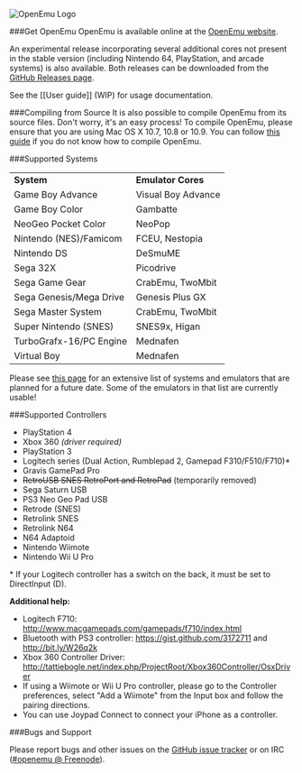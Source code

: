 ![OpenEmu Logo](http://i.imgur.com/I0vCcEj.png)

###Get OpenEmu
OpenEmu is available online at the [OpenEmu website](http://openemu.org).

An experimental release incorporating several additional cores not present in the stable version (including Nintendo 64, PlayStation, and arcade systems) is also available. Both releases can be downloaded from the [GitHub Releases page](https://github.com/OpenEmu/OpenEmu/releases).

See the [[User guide]] (WIP) for usage documentation.

###Compiling from Source
It is also possible to compile OpenEmu from its source files. Don't worry, it's an easy process! To compile OpenEmu, please ensure that you are using Mac OS X 10.7, 10.8 or 10.9. You can follow [this guide](https://github.com/OpenEmu/OpenEmu/wiki/Compiling-From-Source-Guide) if you do not know how to compile OpenEmu.

###Supported Systems
<table>
<tbody>
<tr>
<td><b>System</b></td>
<td><b>Emulator Cores</b></td>
</tr>

<tr>
<td> Game Boy Advance </td>
<td> Visual Boy Advance </td>
</tr>

<tr>
<td> Game Boy Color </td>
<td> Gambatte </td>
</tr>

<tr>
<td> NeoGeo Pocket Color </td>
<td> NeoPop </td>
</tr>

<tr>
<td> Nintendo (NES)/Famicom </td>
<td> FCEU, Nestopia </td>
</tr>

<tr>
<td> Nintendo DS </td>
<td> DeSmuME </td>
</tr>

<tr>
<td> Sega 32X </td>
<td> Picodrive </td>
</tr>

<tr>
<td> Sega Game Gear </td>
<td> CrabEmu, TwoMbit </td>
</tr>

<tr>
<td> Sega Genesis/Mega Drive </td>
<td> Genesis Plus GX </td>
</tr>

<tr>
<td> Sega Master System </td>
<td> CrabEmu, TwoMbit </td>
</tr>

<tr>
<td> Super Nintendo (SNES) </td>
<td> SNES9x, Higan </td>
</tr>

<tr>
<td> TurboGrafx-16/PC Engine </td>
<td> Mednafen </td>
</tr>

<tr>
<td> Virtual Boy </td>
<td> Mednafen </td>
</tr>

</tbody>
</table>

Please see [this page](https://github.com/OpenEmu/OpenEmu/wiki/Console---Core-Plugin-Status-&-Wishlist) for an extensive list of systems and emulators that are planned for a future date. Some of the emulators in that list are currently usable!

###Supported Controllers
* PlayStation 4
* Xbox 360 *(driver required)*
* PlayStation 3
* Logitech series (Dual Action, Rumblepad 2, Gamepad F310/F510/F710)\*
* Gravis GamePad Pro
* ~~RetroUSB SNES RetroPort and RetroPad~~ (temporarily removed)
* Sega Saturn USB
* PS3 Neo Geo Pad USB
* Retrode (SNES)
* Retrolink SNES
* Retrolink N64
* N64 Adaptoid
* Nintendo Wiimote
* Nintendo Wii U Pro

\* If your Logitech controller has a switch on the back, it must be set to DirectInput (D).

**Additional help:**
* Logitech F710: http://www.macgamepads.com/gamepads/f710/index.html
* Bluetooth with PS3 controller: https://gist.github.com/3172711 and http://bit.ly/W26q2k
* Xbox 360 Controller Driver: http://tattiebogle.net/index.php/ProjectRoot/Xbox360Controller/OsxDriver
* If using a Wiimote or Wii U Pro controller, please go to the Controller preferences, select "Add a Wiimote" from the Input box and follow the pairing directions.
* You can use Joypad Connect to connect your iPhone as a controller.

###Bugs and Support

Please report bugs and other issues on the [GitHub issue tracker](https://github.com/OpenEmu/OpenEmu/issues) or on IRC ([#openemu @ Freenode](https://webchat.freenode.net/)).